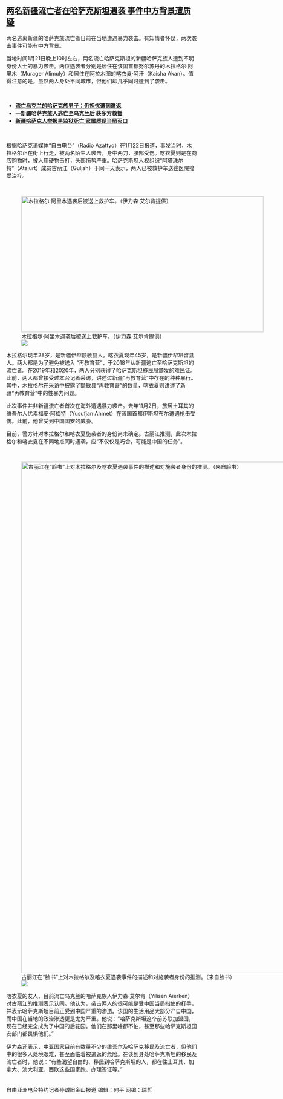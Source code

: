 <!--1611330876000-->
[两名新疆流亡者在哈萨克斯坦遇袭    事件中方背景遭质疑](https://www.rfa.org/mandarin/yataibaodao/shaoshuminzu/sc-01222021104112.html)
------

<p></p><p>两名逃离新疆的哈萨克族流亡者日前在当地遭遇暴力袭击。有知情者怀疑，两次袭击事件可能有中方背景。</p><p>当地时间1月21日晚上10时左右，两名流亡哈萨克斯坦的新疆哈萨克族人遭到不明身份人士的暴力袭击。两位遇袭者分别是居住在该国首都努尔苏丹的木拉格尔·阿里木（Murager Alimuly）和居住在阿拉木图的喀衣夏·阿汗（Kaisha Akan）。值得注意的是，虽然两人身处不同城市，但他们却几乎同时遭到了袭击。</p><p><br/></p><ul><li><strong><a href="https://www.rfa.org/mandarin/yataibaodao/shaoshuminzu/sc-01192021084944.html">流亡乌克兰的哈萨克族男子：仍担忧遭到遣返</a></strong></li><li><strong><a href="https://www.rfa.org/mandarin/yataibaodao/shaoshuminzu/sc-12182020112400.html">一新疆哈萨克族人逃亡至乌克兰后 获多方救援</a></strong></li><li><a href="https://www.rfa.org/mandarin/yataibaodao/shaoshuminzu/ql1-01072021075222.html"><strong>新疆哈萨克人举报黑监狱死亡 家属质疑当局灭口</strong></a></li></ul><p><br/></p><p>根据哈萨克语媒体“自由电台”（Radio Azattyq）在1月22日报道，事发当时，木拉格尔正在街上行走，被两名陌生人袭击，身中两刀，腰部受伤。喀衣夏则是在商店购物时，被人用硬物击打，头部伤势严重。哈萨克斯坦人权组织“阿塔珠尔特”（Atajurt）成员古丽江（Guljah）于同一天表示，两人已被救护车送往医院接受治疗。</p><p><br/></p><p><figure class="image-richtext image-inline captioned" style="width:640px;"><img alt="木拉格尔·阿里木遇袭后被送上救护车。（伊力森·艾尔肯提供）" height="360" src="https://www.rfa.org/mandarin/yataibaodao/shaoshuminzu/sc-01222021104112.html/m0122-sc1.jpg/@@images/4c7a940a-82d3-45e7-aa9e-165109e7bad7.jpeg" title="M0122-SC1.jpg" width="640"/><figcaption class="image-caption">木拉格尔·阿里木遇袭后被送上救护车。（伊力森·艾尔肯提供）</figcaption><small></small><div id="zoomattribute"><a data-caption="木拉格尔·阿里木遇袭后被送上救护车。（伊力森·艾尔肯提供）" data-fancybox="" href="https://www.rfa.org/mandarin/yataibaodao/shaoshuminzu/sc-01222021104112.html/m0122-sc1.jpg" id="single_image" title="木拉格尔·阿里木遇袭后被送上救护车。（伊力森·艾尔肯提供）"><img src="/++plone++rfa-resources/img/icon-zoom.png"/></a></div></figure></p><p>木拉格尔现年28岁，是新疆伊犁额敏县人。喀衣夏现年45岁，是新疆伊犁巩留县人。两人都是为了避免被送入 “再教育营”，于2018年从新疆逃亡至哈萨克斯坦的流亡者。在2019年和2020年，两人分别获得了哈萨克斯坦移民局颁发的难民证。此前，两人都曾接受过本台记者采访，讲述过新疆“再教育营”中存在的种种暴行。其中，木拉格尔在采访中披露了额敏县“再教育营”的数量，喀衣夏则讲述了新疆“再教育营”中的性暴力问题。</p><p>此次事件并非新疆流亡者首次在海外遭遇暴力袭击。去年11月2日，旅居土耳其的维吾尔人优素福安·阿梅特（Yusufjan Ahmet）在该国首都伊斯坦布尔遭遇枪击受伤。此前，他曾受到中国国安的威胁。</p><p>目前，警方针对木拉格尔和喀衣夏施袭者的身份尚未确定。古丽江推测，此次木拉格尔和喀衣夏在不同地点同时遇袭，应“不仅仅是巧合，可能是中国的任务”。</p><p><br/></p><p><figure class="image-richtext image-inline captioned" style="width:1093px;"><img alt="古丽江在“脸书”上对木拉格尔及喀衣夏遇袭事件的描述和对施袭者身份的推测。（来自脸书）" height="1352" src="https://www.rfa.org/mandarin/yataibaodao/shaoshuminzu/sc-01222021104112.html/m0122-sc4.jpg/@@images/4c877a66-d2fc-4f56-9328-b36d763fc841.jpeg" title="M0122-SC4.jpg" width="1093"/><figcaption class="image-caption">古丽江在“脸书”上对木拉格尔及喀衣夏遇袭事件的描述和对施袭者身份的推测。（来自脸书）</figcaption><small></small><div id="zoomattribute"><a data-caption="古丽江在“脸书”上对木拉格尔及喀衣夏遇袭事件的描述和对施袭者身份的推测。（来自脸书）" data-fancybox="" href="https://www.rfa.org/mandarin/yataibaodao/shaoshuminzu/sc-01222021104112.html/m0122-sc4.jpg" id="single_image" title="古丽江在“脸书”上对木拉格尔及喀衣夏遇袭事件的描述和对施袭者身份的推测。（来自脸书）"><img src="/++plone++rfa-resources/img/icon-zoom.png"/></a></div></figure></p><p>喀衣夏的友人、目前流亡乌克兰的哈萨克族人伊力森·艾尔肯（Yilisen Aierken）对古丽江的推测表示认同。他认为，袭击两人的很可能是受中国当局指使的打手，并表示哈萨克斯坦目前正受到中国严重的渗透。该国的生活用品大部分产自中国，而中国在当地的政治渗透更是尤为严重。他说：“哈萨克斯坦这个前苏联加盟国，现在已经完全成为了中国的后花园。他们在那里啥都不怕，甚至那些哈萨克斯坦国安部门都畏惧他们。”</p><p>伊力森还表示，中亚国家目前有数量不少的维吾尔及哈萨克移民及流亡者，但他们中的很多人处境艰难，甚至面临着被遣返的危险。在谈到身处哈萨克斯坦的移民及流亡者时，他说：“有些渴望自由的、移民到哈萨克斯坦的人，都在往土耳其、加拿大、澳大利亚、西欧这些国家跑、办理签证等。”<br/><br/><br/>自由亚洲电台特约记者孙诚旧金山报道 编辑：何平 网编：瑞哲</p><p></p>
